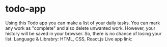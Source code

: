 # todo-app
Using this Todo app you can make a list of your daily tasks. You can mark any work as "complete" and also delete unwanted work. However, your history will be saved in your browser. So, there is no chance of losing your list. Language &amp; Librabry: HTML, CSS, React.js Live app link:
